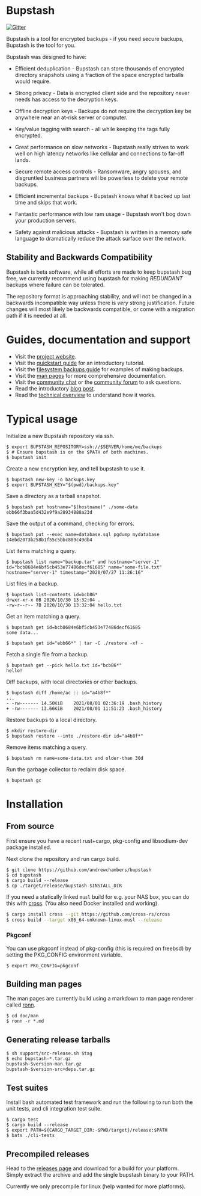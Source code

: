 # Bupstash

[![Gitter](https://badges.gitter.im/bupstash/community.svg)](https://gitter.im/bupstash/community?utm_source=badge&utm_medium=badge&utm_campaign=pr-badge)

Bupstash is a tool for encrypted backups - if you need secure backups, Bupstash is the tool for you.


Bupstash was designed to have:

- Efficient deduplication - Bupstash can store thousands of encrypted directory snapshots using a fraction of the space encrypted tarballs would require.

- Strong privacy - Data is encrypted client side and the repository never needs has access to the decryption keys.

- Offline decryption keys - Backups do not require the decryption key be anywhere near an at-risk server or computer.

- Key/value tagging with search - all while keeping the tags fully encrypted.

- Great performance on slow networks - Bupstash really strives to work well on high latency networks like cellular and connections to far-off lands.

- Secure remote access controls - Ransomware, angry spouses, and disgruntled business partners will be powerless to delete your remote backups.

- Efficient incremental backups - Bupstash knows what it backed up last time and skips that work.

- Fantastic performance with low ram usage - Bupstash won't bog down your production servers.

- Safety against malicious attacks - Bupstash is written in a memory safe language to dramatically reduce the attack surface over the network.

## Stability and Backwards Compatibility

Bupstash is beta software, while all efforts are made to keep bupstash bug free, we currently recommend
using bupstash for making *REDUNDANT* backups where failure can be tolerated.

The repository format is approaching stability, and will not be changed
in a backwards incompatible way unless there is *very* strong justification. Future changes will most likely be backwards compatible, or come with a migration path if it is needed at all.

# Guides, documentation and support

- Visit the [project website](https://bupstash.io).
- Visit the [quickstart guide](https://bupstash.io/doc/guides/Getting%20Started.html) for an introductory tutorial.
- Visit the [filesystem backups guide](https://bupstash.io/doc/guides/Filesystem%20Backups.html) for examples of making backups.
- Visit the [man pages](https://bupstash.io/doc/man/bupstash.html) for more comprehensive documentation.
- Visit the [community chat](https://gitter.im/bupstash/community?utm_source=share-link&utm_medium=link&utm_campaign=share-link) or the [community forum](https://github.com/andrewchambers/bupstash/discussions) to ask questions.
- Read the introductory [blog post](https://acha.ninja/blog/introducing_bupstash/).
- Read the [technical overview](./doc/technical_overview.md) to understand how it works.

# Typical usage

Initialize a new Bupstash repository via ssh.
```
$ export BUPSTASH_REPOSITORY=ssh://$SERVER/home/me/backups
$ # Ensure bupstash is on the $PATH of both machines.
$ bupstash init
```

Create a new encryption key, and tell bupstash to use it.
```
$ bupstash new-key -o backups.key
$ export BUPSTASH_KEY="$(pwd)/backups.key"
```

Save a directory as a tarball snapshot.
```
$ bupstash put hostname="$(hostname)" ./some-data
ebb66f3baa5d432e9f9a28934888a23d
```
Save the output of a command, checking for errors.
```
$ bupstash put --exec name=database.sql pgdump mydatabase
14ebd2073b258b1f55c5bbc889c49db4
```

List items matching a query.
```
$ bupstash list name="backup.tar" and hostname="server-1"
id="bcb8684e6bf5cb453e77486decf61685" name="some-file.txt" hostname="server-1" timestamp="2020/07/27 11:26:16"
```

List files in a backup.
```
$ bupstash list-contents id=bcb86*
drwxr-xr-x 0B 2020/10/30 13:32:04 .
-rw-r--r-- 7B 2020/10/30 13:32:04 hello.txt
```

Get an item matching a query.
```
$ bupstash get id=bcb8684e6bf5cb453e77486decf61685
some data...

$ bupstash get id="ebb66*" | tar -C ./restore -xf -
```

Fetch a single file from a backup.
```
$ bupstash get --pick hello.txt id="bcb86*"
hello!
```

Diff backups, with local directories or other backups.
```
$ bupstash diff /home/ac :: id="a4b8f*"
...
- -rw------- 14.50KiB    2021/08/01 02:36:19 .bash_history
+ -rw------- 13.66KiB    2021/08/01 11:51:23 .bash_history
```

Restore backups to a local directory.

```
$ mkdir restore-dir
$ bupstash restore --into ./restore-dir id="a4b8f*"
```

Remove items matching a query.
```
$ bupstash rm name=some-data.txt and older-than 30d
```

Run the garbage collector to reclaim disk space.
```
$ bupstash gc
```

# Installation

## From source

First ensure you have a recent rust+cargo, pkg-config and libsodium-dev package installed.

Next clone the repository and run cargo build.
```
$ git clone https://github.com/andrewchambers/bupstash
$ cd bupstash
$ cargo build --release
$ cp ./target/release/bupstash $INSTALL_DIR
```

If you need a statically linked `musl` build for e.g. your NAS box, you can do
this with [cross](https://github.com/cross-rs/cross). (You also need Docker
installed and working).

```sh
$ cargo install cross --git https://github.com/cross-rs/cross
$ cross build --target x86_64-unknown-linux-musl --release
```

### Pkgconf

You can use pkgconf instead of pkg-config (this is required on freebsd) by setting
the PKG_CONFIG environment variable.

```
$ export PKG_CONFIG=pkgconf
```


## Building man pages

The man pages are currently build using a markdown to man page renderer called [ronn](https://github.com/rtomayko/ronn).

```
$ cd doc/man
$ ronn -r *.md
```

## Generating release tarballs

```
$ sh support/src-release.sh $tag
$ echo bupstash-*.tar.gz
bupstash-$version-man.tar.gz
bupstash-$version-src+deps.tar.gz
```

## Test suites

Install bash automated test framework and run the following to run both the unit tests, and cli integration test suite.

```
$ cargo test
$ cargo build --release
$ export PATH=${CARGO_TARGET_DIR:-$PWD/target}/release:$PATH
$ bats ./cli-tests
```

## Precompiled releases

Head to the [releases page](https://github.com/andrewchambers/bupstash/releases) and download for 
a build for your platform. Simply extract the archive and add the single bupstash binary to your PATH.

Currently we only precompile for linux (help wanted for more platforms).



